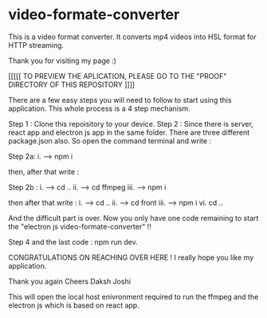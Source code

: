 # video-formate-converter
This is a video format converter. It converts mp4 videos into HSL format for HTTP streaming.

Thank you for visiting my page :)

[[[[[ TO PREVIEW THE APLICATION, PLEASE GO TO THE "PROOF" DIRECTORY OF THIS REPOSITORY ]]]]

There are a few easy steps you will need to follow to start using this application. This whole process is a 4 step mechanism.

Step 1 : Clone this repoisitory to your device.
Step 2 : Since there is server, react app and electron js app in the same folder. There are three different package.json also.
So open the command terminal and write : 

Step 2a: 
i. --> npm i

then, after that write : 

Step 2b :
i. --> cd ..
ii. --> cd ffmpeg 
iii. --> npm i

then after that write : 
i. --> cd ..
ii. --> cd front
iii. --> npm i
vi. cd ..

And the difficult part is over. Now you only have one code remaining to start the "electron js video-formate-converter" !!

Step 4 and the last code : npm run dev.

CONGRATULATIONS ON REACHING OVER HERE ! I really hope you like my application. 

Thank you again 
Cheers
Daksh Joshi

This will open the local host enivronment required to run the ffmpeg and the electron js which is based on react app.



